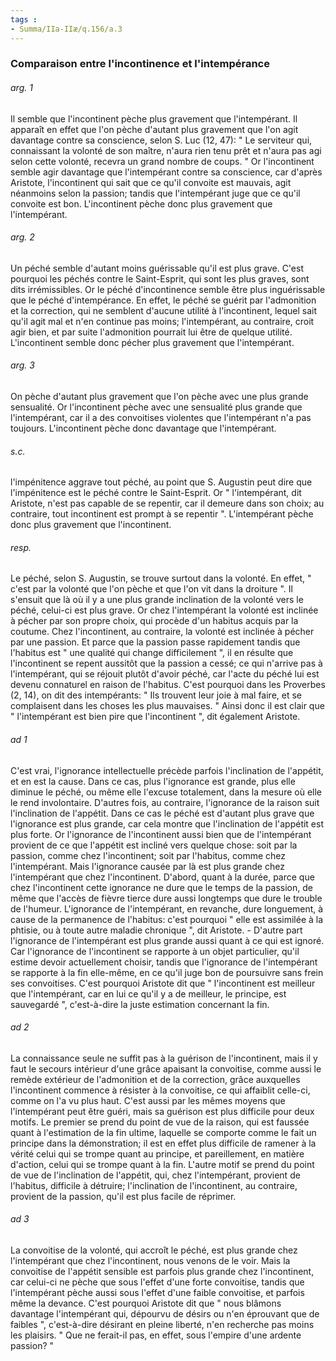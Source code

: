 ```yaml
---
tags : 
- Summa/IIa-IIæ/q.156/a.3
---
```


### Comparaison entre l'incontinence et l'intempérance

###### arg. 1
Il semble que l'incontinent pèche plus gravement que l'intempérant. Il apparaît en effet que l'on pèche d'autant plus gravement que l'on agit davantage contre sa conscience, selon S. Luc (12, 47): " Le serviteur qui, connaissant la volonté de son maître, n'aura rien tenu prêt et n'aura pas agi selon cette volonté, recevra un grand nombre de coups. " Or l'incontinent semble agir davantage que l'intempérant contre sa conscience, car d'après Aristote, l'incontinent qui sait que ce qu'il convoite est mauvais, agit néanmoins selon la passion; tandis que l'intempérant juge que ce qu'il convoite est bon. L'incontinent pèche donc plus gravement que l'intempérant. 

###### arg. 2
Un péché semble d'autant moins guérissable qu'il est plus grave. C'est pourquoi les péchés contre le Saint-Esprit, qui sont les plus graves, sont dits irrémissibles. Or le péché d'incontinence semble être plus inguérissable que le péché d'intempérance. En effet, le péché se guérit par l'admonition et la correction, qui ne semblent d'aucune utilité à l'incontinent, lequel sait qu'il agit mal et n'en continue pas moins; l'intempérant, au contraire, croit agir bien, et par suite l'admonition pourrait lui être de quelque utilité. L'incontinent semble donc pécher plus gravement que l'intempérant. 

###### arg. 3
On pèche d'autant plus gravement que l'on pèche avec une plus grande sensualité. Or l'incontinent pèche avec une sensualité plus grande que l'intempérant, car il a des convoitises violentes que l'intempérant n'a pas toujours. L'incontinent pèche donc davantage que l'intempérant. 

###### s.c.
l'impénitence aggrave tout péché, au point que S. Augustin peut dire que l'impénitence est le péché contre le Saint-Esprit. Or " l'intempérant, dit Aristote, n'est pas capable de se repentir, car il demeure dans son choix; au contraire, tout incontinent est prompt à se repentir ". L'intempérant pèche donc plus gravement que l'incontinent. 

###### resp.
Le péché, selon S. Augustin, se trouve surtout dans la volonté. En effet, " c'est par la volonté que l'on pèche et que l'on vit dans la droiture ". Il s'ensuit que là où il y a une plus grande inclination de la volonté vers le péché, celui-ci est plus grave. Or chez l'intempérant la volonté est inclinée à pécher par son propre choix, qui procède d'un habitus acquis par la coutume. Chez l'incontinent, au contraire, la volonté est inclinée à pécher par une passion. Et parce que la passion passe rapidement tandis que l'habitus est " une qualité qui change difficilement ", il en résulte que l'incontinent se repent aussitôt que la passion a cessé; ce qui n'arrive pas à l'intempérant, qui se réjouit plutôt d'avoir péché, car l'acte du péché lui est devenu connaturel en raison de l'habitus. C'est pourquoi dans les Proverbes (2, 14), on dit des intempérants: " Ils trouvent leur joie à mal faire, et se complaisent dans les choses les plus mauvaises. " Ainsi donc il est clair que " l'intempérant est bien pire que l'incontinent ", dit également Aristote. 

###### ad 1
C'est vrai, l'ignorance intellectuelle précède parfois l'inclination de l'appétit, et en est la cause. Dans ce cas, plus l'ignorance est grande, plus elle diminue le péché, ou même elle l'excuse totalement, dans la mesure où elle le rend involontaire. D'autres fois, au contraire, l'ignorance de la raison suit l'inclination de l'appétit. Dans ce cas le péché est d'autant plus grave que l'ignorance est plus grande, car cela montre que l'inclination de l'appétit est plus forte. Or l'ignorance de l'incontinent aussi bien que de l'intempérant provient de ce que l'appétit est incliné vers quelque chose: soit par la passion, comme chez l'incontinent; soit par l'habitus, comme chez l'intempérant. Mais l'ignorance causée par là est plus grande chez l'intempérant que chez l'incontinent. D'abord, quant à la durée, parce que chez l'incontinent cette ignorance ne dure que le temps de la passion, de même que l'accès de fièvre tierce dure aussi longtemps que dure le trouble de l'humeur. L'ignorance de l'intempérant, en revanche, dure longuement, à cause de la permanence de l'habitus: c'est pourquoi " elle est assimilée à la phtisie, ou à toute autre maladie chronique ", dit Aristote. - D'autre part l'ignorance de l'intempérant est plus grande aussi quant à ce qui est ignoré. Car l'ignorance de l'incontinent se rapporte à un objet particulier, qu'il estime devoir actuellement choisir, tandis que l'ignorance de l'intempérant se rapporte à la fin elle-même, en ce qu'il juge bon de poursuivre sans frein ses convoitises. C'est pourquoi Aristote dit que " l'incontinent est meilleur que l'intempérant, car en lui ce qu'il y a de meilleur, le principe, est sauvegardé ", c'est-à-dire la juste estimation concernant la fin. 

###### ad 2
La connaissance seule ne suffit pas à la guérison de l'incontinent, mais il y faut le secours intérieur d'une grâce apaisant la convoitise, comme aussi le remède extérieur de l'admonition et de la correction, grâce auxquelles l'incontinent commence à résister à la convoitise, ce qui affaiblit celle-ci, comme on l'a vu plus haut. C'est aussi par les mêmes moyens que l'intempérant peut être guéri, mais sa guérison est plus difficile pour deux motifs. Le premier se prend du point de vue de la raison, qui est faussée quant à l'estimation de la fin ultime, laquelle se comporte comme le fait un principe dans la démonstration; il est en effet plus difficile de ramener à la vérité celui qui se trompe quant au principe, et pareillement, en matière d'action, celui qui se trompe quant à la fin. L'autre motif se prend du point de vue de l'inclination de l'appétit, qui, chez l'intempérant, provient de l'habitus, difficile à détruire; l'inclination de l'incontinent, au contraire, provient de la passion, qu'il est plus facile de réprimer. 

###### ad 3
La convoitise de la volonté, qui accroît le péché, est plus grande chez l'intempérant que chez l'incontinent, nous venons de le voir. Mais la convoitise de l'appétit sensible est parfois plus grande chez l'incontinent, car celui-ci ne pèche que sous l'effet d'une forte convoitise, tandis que l'intempérant pèche aussi sous l'effet d'une faible convoitise, et parfois même la devance. C'est pourquoi Aristote dit que " nous blâmons davantage l'intempérant qui, dépourvu de désirs ou n'en éprouvant que de faibles ", c'est-à-dire désirant en pleine liberté, n'en recherche pas moins les plaisirs. " Que ne ferait-il pas, en effet, sous l'empire d'une ardente passion? " 

